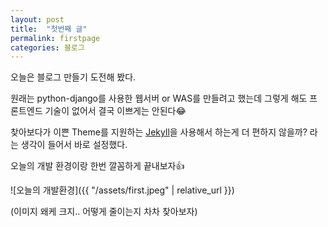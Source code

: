 ```yaml
---
layout: post
title:  "첫번째 글"
permalink: firstpage
categories: 블로그 
---
```


오늘은 블로그 만들기 도전해 봤다.

원래는 python-django를 사용한 웹서버 or WAS를 만들려고 했는데 그렇게 해도 프론트엔드 기술이 없어서 결국 이쁘게는 안된다😂

찾아보다가 이쁜 Theme를 지원하는 [Jekyll](https://jekyllrb.com/)을 사용해서 하는게 더 편하지 않을까? 라는 생각이 들어서 바로 설정했다.

오늘의 개발 환경이랑 한번 깔꼼하게 끝내보자👍

![오늘의 개발환경]({{ "/assets/first.jpeg" | relative_url }})

(이미지 왜케 크지.. 어떻게 줄이는지 차차 찾아보자)
